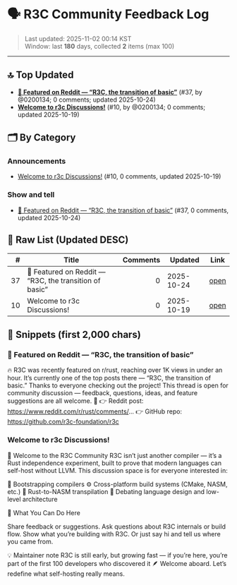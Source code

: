 # 🗣️ R3C Community Feedback Log

> Last updated: 2025-11-02 00:14 KST  
> Window: last **180** days, collected **2** items (max 100)

---

## 🔝 Top Updated
- **[📢 Featured on Reddit — “R3C, the transition of basic”](https://github.com/r3c-foundation/r3c/discussions/37)** (#37, by @0200134; 0 comments; updated 2025-10-24)
- **[Welcome to r3c Discussions!](https://github.com/r3c-foundation/r3c/discussions/10)** (#10, by @0200134; 0 comments; updated 2025-10-19)

## 🗂️ By Category
### Announcements
- [Welcome to r3c Discussions!](https://github.com/r3c-foundation/r3c/discussions/10) (#10, 0 comments, updated 2025-10-19)

### Show and tell
- [📢 Featured on Reddit — “R3C, the transition of basic”](https://github.com/r3c-foundation/r3c/discussions/37) (#37, 0 comments, updated 2025-10-24)

## 📜 Raw List (Updated DESC)

| # | Title | Comments | Updated | Link |
|---:|-------|---------:|---------|------|
| 37 | 📢 Featured on Reddit — “R3C, the transition of basic” | 0 | 2025-10-24 | [open](https://github.com/r3c-foundation/r3c/discussions/37) |
| 10 | Welcome to r3c Discussions! | 0 | 2025-10-19 | [open](https://github.com/r3c-foundation/r3c/discussions/10) |

## 📝 Snippets (first 2,000 chars)
### 📢 Featured on Reddit — “R3C, the transition of basic”
🔥 R3C was recently featured on r/rust, reaching over 1K views in under an hour.
It’s currently one of the top posts there — “R3C, the transition of basic.”
Thanks to everyone checking out the project!
This thread is open for community discussion —
feedback, questions, ideas, and feature suggestions are all welcome. 🙌
👉 Reddit post: https://www.reddit.com/r/rust/comments/...
👉 GitHub repo: https://github.com/r3c-foundation/r3c

### Welcome to r3c Discussions!
🦾 Welcome to the R3C Community
R3C isn’t just another compiler — it’s a Rust independence experiment,
built to prove that modern languages can self-host without LLVM.
This discussion space is for everyone interested in:

🧠 Bootstrapping compilers
⚙️ Cross-platform build systems (CMake, NASM, etc.)
🦀 Rust-to-NASM transpilation
💬 Debating language design and low-level architecture


🚀 What You Can Do Here

Share feedback or suggestions.
Ask questions about R3C internals or build flow.
Show what you’re building with R3C.
Or just say hi and tell us where you came from.


💡 Maintainer note
R3C is still early, but growing fast —
if you’re here, you’re part of the first 100 developers who discovered it 🪶
Welcome aboard.
Let’s redefine what self-hosting really means.
